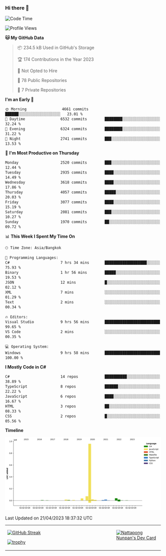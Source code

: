 ### Hi there 👋

<!--START_SECTION:waka-->
![Code Time](http://img.shields.io/badge/Code%20Time-540%20hrs%2044%20mins-blue)

![Profile Views](http://img.shields.io/badge/Profile%20Views-0-blue)

**🐱 My GitHub Data** 

> 📦 234.5 kB Used in GitHub's Storage 
 > 
> 🏆 174 Contributions in the Year 2023
 > 
> 🚫 Not Opted to Hire
 > 
> 📜 78 Public Repositories 
 > 
> 🔑 7 Private Repositories 
 > 
**I'm an Early 🐤** 

```text
🌞 Morning                4661 commits        ██████░░░░░░░░░░░░░░░░░░░   23.01 % 
🌆 Daytime                6532 commits        ████████░░░░░░░░░░░░░░░░░   32.24 % 
🌃 Evening                6324 commits        ████████░░░░░░░░░░░░░░░░░   31.22 % 
🌙 Night                  2741 commits        ███░░░░░░░░░░░░░░░░░░░░░░   13.53 % 
```
📅 **I'm Most Productive on Thursday** 

```text
Monday                   2520 commits        ███░░░░░░░░░░░░░░░░░░░░░░   12.44 % 
Tuesday                  2935 commits        ████░░░░░░░░░░░░░░░░░░░░░   14.49 % 
Wednesday                3618 commits        ████░░░░░░░░░░░░░░░░░░░░░   17.86 % 
Thursday                 4057 commits        █████░░░░░░░░░░░░░░░░░░░░   20.03 % 
Friday                   3077 commits        ████░░░░░░░░░░░░░░░░░░░░░   15.19 % 
Saturday                 2081 commits        ███░░░░░░░░░░░░░░░░░░░░░░   10.27 % 
Sunday                   1970 commits        ██░░░░░░░░░░░░░░░░░░░░░░░   09.72 % 
```


📊 **This Week I Spent My Time On** 

```text
🕑︎ Time Zone: Asia/Bangkok

💬 Programming Languages: 
C#                       7 hrs 34 mins       ███████████████████░░░░░░   75.93 % 
Binary                   1 hr 56 mins        █████░░░░░░░░░░░░░░░░░░░░   19.53 % 
JSON                     12 mins             █░░░░░░░░░░░░░░░░░░░░░░░░   02.12 % 
XML                      7 mins              ░░░░░░░░░░░░░░░░░░░░░░░░░   01.29 % 
Text                     2 mins              ░░░░░░░░░░░░░░░░░░░░░░░░░   00.34 % 

🔥 Editors: 
Visual Studio            9 hrs 56 mins       █████████████████████████   99.65 % 
VS Code                  2 mins              ░░░░░░░░░░░░░░░░░░░░░░░░░   00.35 % 

💻 Operating System: 
Windows                  9 hrs 58 mins       █████████████████████████   100.00 % 
```

**I Mostly Code in C#** 

```text
C#                       14 repos            ██████████░░░░░░░░░░░░░░░   38.89 % 
TypeScript               8 repos             ██████░░░░░░░░░░░░░░░░░░░   22.22 % 
JavaScript               6 repos             ████░░░░░░░░░░░░░░░░░░░░░   16.67 % 
HTML                     3 repos             ██░░░░░░░░░░░░░░░░░░░░░░░   08.33 % 
CSS                      2 repos             █░░░░░░░░░░░░░░░░░░░░░░░░   05.56 % 
```



**Timeline**

![Lines of Code chart](https://raw.githubusercontent.com/aixasz/aixasz/main/assets/bar_graph.png)


 Last Updated on 21/04/2023 18:37:32 UTC
<!--END_SECTION:waka-->

<table>
<tr>
<td width="70%" valign="top">
 
 [![GitHub Streak](http://github-readme-streak-stats.herokuapp.com?user=aixasz&theme=github-dark&hide_border=true&date_format=%5BY%20%5DM%20j)](https://git.io/streak-stats)

 [![trophy](https://github-profile-trophy.vercel.app/?username=aixasz&theme=onedark)](https://github.com/ryo-ma/github-profile-trophy)
 </td>
<td width="30%" valign="top">
 
<a href="https://app.daily.dev/aixasz"><img src="https://api.daily.dev/devcards/403207936e6547c9a85ea449e9f3abe8.png?r=re8" alt="Nattapong Nunpan's Dev Card"/></a>

 </td>
</tr>
</table>
 
